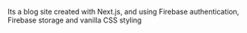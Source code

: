Its a blog site created with Next.js, and using Firebase authentication, Firebase storage and vanilla CSS styling
